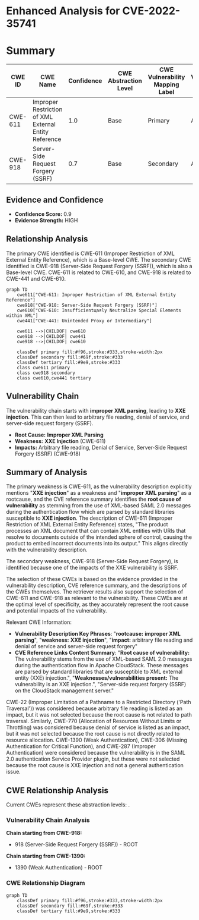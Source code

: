 # Enhanced Analysis for CVE-2022-35741

# Summary
| CWE ID | CWE Name | Confidence | CWE Abstraction Level | CWE Vulnerability Mapping Label | CWE-Vulnerability Mapping Notes |
|---|---|---|---|---|---|
| CWE-611 | Improper Restriction of XML External Entity Reference | 1.0 | Base | Primary | Allowed |
| CWE-918 | Server-Side Request Forgery (SSRF) | 0.7 | Base | Secondary | Allowed |

## Evidence and Confidence

*   **Confidence Score:** 0.9
*   **Evidence Strength:** HIGH

## Relationship Analysis
The primary CWE identified is CWE-611 (Improper Restriction of XML External Entity Reference), which is a Base-level CWE. The secondary CWE identified is CWE-918 (Server-Side Request Forgery (SSRF)), which is also a Base-level CWE. CWE-611 is related to CWE-610, and CWE-918 is related to CWE-441 and CWE-610.

```mermaid
graph TD
    cwe611["CWE-611: Improper Restriction of XML External Entity Reference"]
    cwe918["CWE-918: Server-Side Request Forgery (SSRF)"]
    cwe610["CWE-610: Insufficientщаяly Neutralize Special Elements within XML"]
    cwe441["CWE-441: Unintended Proxy or Intermediary"]
    
    cwe611 -->|CHILDOF| cwe610
    cwe918 -->|CHILDOF| cwe441
    cwe918 -->|CHILDOF| cwe610
    
    classDef primary fill:#f96,stroke:#333,stroke-width:2px
    classDef secondary fill:#69f,stroke:#333
    classDef tertiary fill:#9e9,stroke:#333
    class cwe611 primary
    class cwe918 secondary
    class cwe610,cwe441 tertiary
```

## Vulnerability Chain
The vulnerability chain starts with **improper XML parsing**, leading to **XXE injection**. This can then lead to arbitrary file reading, denial of service, and server-side request forgery (SSRF).
  - **Root Cause:** **Improper XML Parsing**
  - **Weakness:** **XXE Injection** (CWE-611)
  - **Impacts:** Arbitrary file reading, Denial of Service, Server-Side Request Forgery (SSRF) (CWE-918)

## Summary of Analysis
The primary weakness is CWE-611, as the vulnerability description explicitly mentions "**XXE injection**" as a weakness and "**improper XML parsing**" as a rootcause, and the CVE reference summary identifies the **root cause of vulnerability** as stemming from the use of XML-based SAML 2.0 messages during the authentication flow which are parsed by standard libraries susceptible to **XXE injection**. The description of CWE-611 (Improper Restriction of XML External Entity Reference) states, "The product processes an XML document that can contain XML entities with URIs that resolve to documents outside of the intended sphere of control, causing the product to embed incorrect documents into its output." This aligns directly with the vulnerability description.

The secondary weakness, CWE-918 (Server-Side Request Forgery), is identified because one of the impacts of the XXE vulnerability is SSRF.

The selection of these CWEs is based on the evidence provided in the vulnerability description, CVE reference summary, and the descriptions of the CWEs themselves. The retriever results also support the selection of CWE-611 and CWE-918 as relevant to the vulnerability. These CWEs are at the optimal level of specificity, as they accurately represent the root cause and potential impacts of the vulnerability.

Relevant CWE Information:
- **Vulnerability Description Key Phrases**: "**rootcause:** **improper XML parsing**", "**weakness:** **XXE injection**", "**impact:** arbitrary file reading and denial of service and server-side request forgery"
- **CVE Reference Links Content Summary**: "**Root cause of vulnerability:** The vulnerability stems from the use of XML-based SAML 2.0 messages during the authentication flow in Apache CloudStack. These messages are parsed by standard libraries that are susceptible to XML external entity (XXE) injection.", "**Weaknesses/vulnerabilities present:** The vulnerability is an XXE injection.", "Server-side request forgery (SSRF) on the CloudStack management server."

CWE-22 (Improper Limitation of a Pathname to a Restricted Directory ('Path Traversal')) was considered because arbitrary file reading is listed as an impact, but it was not selected because the root cause is not related to path traversal. Similarly, CWE-770 (Allocation of Resources Without Limits or Throttling) was considered because denial of service is listed as an impact, but it was not selected because the root cause is not directly related to resource allocation.
CWE-1390 (Weak Authentication), CWE-306 (Missing Authentication for Critical Function), and CWE-287 (Improper Authentication) were considered because the vulnerability is in the SAML 2.0 authentication Service Provider plugin, but these were not selected because the root cause is XXE injection and not a general authentication issue.


## CWE Relationship Analysis

Current CWEs represent these abstraction levels: .


### Vulnerability Chain Analysis

**Chain starting from CWE-918:**
- 918 (Server-Side Request Forgery (SSRF)) - ROOT


**Chain starting from CWE-1390:**
- 1390 (Weak Authentication) - ROOT



### CWE Relationship Diagram

```mermaid
graph TD
    classDef primary fill:#f96,stroke:#333,stroke-width:2px
    classDef secondary fill:#69f,stroke:#333
    classDef tertiary fill:#9e9,stroke:#333
```